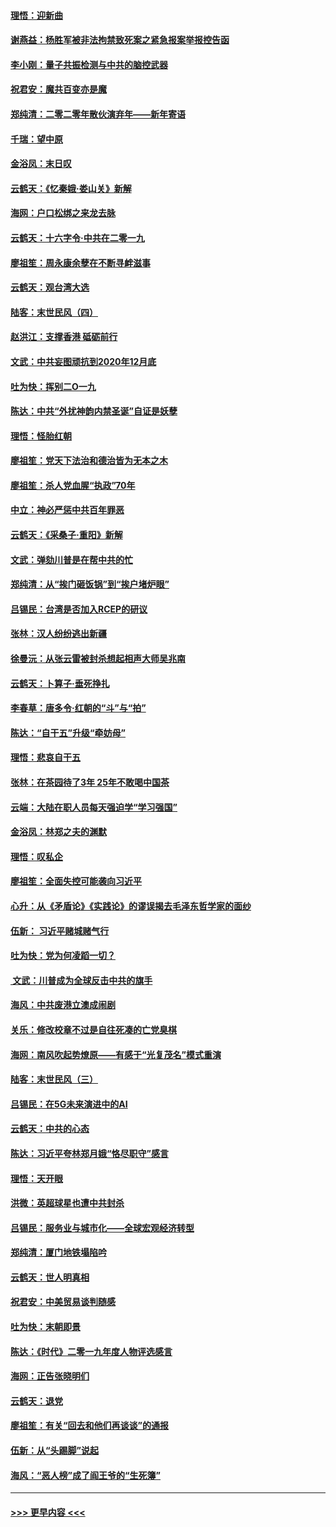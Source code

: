 #### [理悟：迎新曲](../pages/nsc993/n11761152.md?t=01021233) 
#### [谢燕益：杨胜军被非法拘禁致死案之紧急报案举报控告函](../pages/nsc993/n11756134.md?t=01021233) 
#### [李小刚：量子共振检测与中共的脑控武器](../pages/nsc993/n11754518.md?t=01021233) 
#### [祝君安：魔共百变亦是魔](../pages/nsc993/n11754469.md?t=01021233) 
#### [郑纯清：二零二零年散伙演弃年——新年寄语](../pages/nsc993/n11754195.md?t=01021233) 
#### [千瑞：望中原](../pages/nsc993/n11754159.md?t=01021233) 
#### [金浴凤：末日叹](../pages/nsc993/n11752359.md?t=01021233) 
#### [云鹤天：《忆秦娥‧娄山关》新解](../pages/nsc993/n11752348.md?t=01021233) 
#### [海网：户口松绑之来龙去脉](../pages/nsc993/n11752328.md?t=01021233) 
#### [云鹤天：十六字令‧中共在二零一九](../pages/nsc993/n11752305.md?t=01021233) 
#### [廖祖笙：周永康余孽在不断寻衅滋事](../pages/nsc993/n11751013.md?t=01021233) 
#### [云鹤天：观台湾大选](../pages/nsc993/n11751007.md?t=01021233) 
#### [陆客：末世民风（四）](../pages/nsc993/n11749203.md?t=01021233) 
#### [赵洪江：支撑香港 砥砺前行](../pages/nsc993/n11748482.md?t=01021233) 
#### [文武：中共妄图顽抗到2020年12月底](../pages/nsc993/n11748446.md?t=01021233) 
#### [吐为快：挥别二O一九](../pages/nsc993/n11748411.md?t=01021233) 
#### [陈达：中共“外扰神韵内禁圣诞”自证是妖孽](../pages/nsc993/n11748226.md?t=01021233) 
#### [理悟：怪胎红朝](../pages/nsc993/n11748206.md?t=01021233) 
#### [廖祖笙：党天下法治和德治皆为无本之木](../pages/nsc993/n11748135.md?t=01021233) 
#### [廖祖笙：杀人党血腥“执政”70年](../pages/nsc993/n11745144.md?t=01021233) 
#### [中立：神必严惩中共百年罪恶](../pages/nsc993/n11744970.md?t=01021233) 
#### [云鹤天：《采桑子‧重阳》新解](../pages/nsc993/n11744948.md?t=01021233) 
#### [文武：弹劾川普是在帮中共的忙](../pages/nsc993/n11744758.md?t=01021233) 
#### [郑纯清：从“挨门砸饭锅”到“挨户堵炉眼”](../pages/nsc993/n11744745.md?t=01021233) 
#### [吕锡民：台湾是否加入RCEP的研议](../pages/nsc993/n11744701.md?t=01021233) 
#### [张林：汉人纷纷逃出新疆](../pages/nsc993/n11743530.md?t=01021233) 
#### [徐曼沅：从张云雷被封杀想起相声大师吴兆南](../pages/nsc993/n11741816.md?t=01021233) 
#### [云鹤天：卜算子‧垂死挣扎](../pages/nsc993/n11739956.md?t=01021233) 
#### [李春草：唐多令‧红朝的“斗”与“拍”](../pages/nsc993/n11739830.md?t=01021233) 
#### [陈达：“自干五”升级“牵妨母”](../pages/nsc993/n11739724.md?t=01021233) 
#### [理悟：悲哀自干五](../pages/nsc993/n11739547.md?t=01021233) 
#### [张林：在茶园待了3年 25年不敢喝中国茶](../pages/nsc993/n11739240.md?t=01021233) 
#### [云端：大陆在职人员每天强迫学“学习强国”](../pages/nsc993/n11738735.md?t=01021233) 
#### [金浴凤：林郑之夫的渊默](../pages/nsc993/n11737735.md?t=01021233) 
#### [理悟：叹私企](../pages/nsc993/n11737715.md?t=01021233) 
#### [廖祖笙：全面失控可能袭向习近平](../pages/nsc993/n11737704.md?t=01021233) 
#### [心升：从《矛盾论》《实践论》的谬误揭去毛泽东哲学家的面纱](../pages/nsc993/n11736962.md?t=01021233) 
#### [伍新： 习近平赌城赌气行](../pages/nsc993/n11736929.md?t=01021233) 
#### [吐为快：党为何凌蹈一切？](../pages/nsc993/n11736915.md?t=01021233) 
#### [ 文武：川普成为全球反击中共的旗手](../pages/nsc993/n11736882.md?t=01021233) 
#### [海风：中共废港立澳成闹剧](../pages/nsc993/n11735857.md?t=01021233) 
#### [关乐：修改校章不过是自往死凑的亡党臭棋](../pages/nsc993/n11735097.md?t=01021233) 
#### [海网：南风吹起势燎原——有感于“光复茂名”模式重演](../pages/nsc993/n11732308.md?t=01021233) 
#### [陆客：末世民风（三）](../pages/nsc993/n11732211.md?t=01021233) 
#### [吕锡民：在5G未来演进中的AI](../pages/nsc993/n11730010.md?t=01021233) 
#### [云鹤天：中共的心态](../pages/nsc993/n11729906.md?t=01021233) 
#### [陈达：习近平夸林郑月娥“恪尽职守”感言](../pages/nsc993/n11729881.md?t=01021233) 
#### [理悟：天开眼](../pages/nsc993/n11729699.md?t=01021233) 
#### [洪微：英超球星也遭中共封杀](../pages/nsc993/n11727243.md?t=01021233) 
#### [吕锡民：服务业与城市化——全球宏观经济转型](../pages/nsc993/n11725845.md?t=01021233) 
#### [郑纯清：厦门地铁塌陷吟](../pages/nsc993/n11725813.md?t=01021233) 
#### [云鹤天：世人明真相](../pages/nsc993/n11725621.md?t=01021233) 
#### [祝君安：中美贸易谈判随感](../pages/nsc993/n11725609.md?t=01021233) 
#### [吐为快：末朝即景](../pages/nsc993/n11723365.md?t=01021233) 
#### [陈达：《时代》二零一九年度人物评选感言](../pages/nsc993/n11723337.md?t=01021233) 
#### [海网：正告张晓明们](../pages/nsc993/n11723228.md?t=01021233) 
#### [云鹤天：退党](../pages/nsc993/n11723056.md?t=01021233) 
#### [廖祖笙：有关“回去和他们再谈谈”的通报](../pages/nsc993/n11722442.md?t=01021233) 
#### [伍新：从“头踢脚”说起](../pages/nsc993/n11722429.md?t=01021233) 
#### [海风：“恶人榜”成了阎王爷的“生死簿”](../pages/nsc993/n11722272.md?t=01021233) 

----
#### [ >>> 更早内容 <<< ](../indexes/nsc993-earlier.md)
